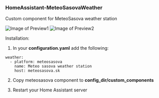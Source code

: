 ### HomeAssistant-MeteoSasovaWeather

Custom component for MeteoSasova weather station

![Image of Preview1](https://github.com/mobicek/HomeAssistant-MeteoSasovaWeather/blob/main/images/detail.png)
![Image of Preview2](https://github.com/mobicek/HomeAssistant-MeteoSasovaWeather/blob/main/images/card.png)

Installation:

1. In your **configuration.yaml** add the following:

```
weather:
  - platform: meteosasova
    name: Meteo sasova weather station
    host: meteosasova.sk
```    

2. Copy meteosasova component to **config_dir/custom_components**   

3. Restart your Home Assistant server
